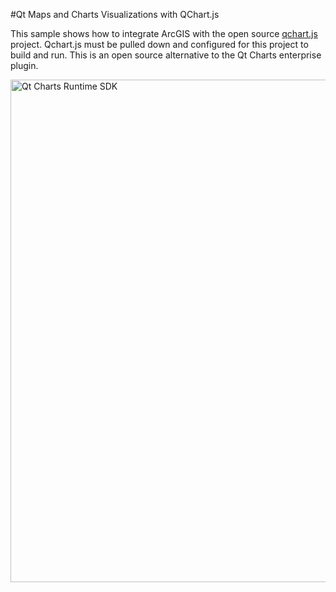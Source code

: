 #Qt Maps and Charts Visualizations with QChart.js

This sample shows how to integrate ArcGIS with the open source [qchart.js](https://github.com/jwintz/qchart.js) project. Qchart.js must be pulled down and configured for this project to build and run. This is an open source alternative to the Qt Charts enterprise plugin.

<img width="804" alt="Qt Charts Runtime SDK" src="https://cloud.githubusercontent.com/assets/4107363/13518229/8a4d756e-e180-11e5-9bad-692618145ba8.png">
